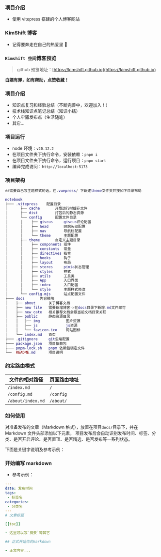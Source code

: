### 项目介绍

- 使用 vitepress 搭建的个人博客网站

### KimShift 博客

- 记得要奔走在自己的热爱里 🌹

### `Kimshift 空间`博客预览

> github 预览地址：[https://kimshift.github.io](https://kimshift.github.io)

**白嫖有罪，如有帮助，点赞收藏！**

### 项目介绍

- 知识点复习和经验总结（不断完善中，欢迎加入！）
- 技术栈知识点笔记总结（知识小结）
- 个人牢骚发布点（生活随笔）
- 其它...

### 项目运行

- node 环境：`v20.12.2`
- 在项目文件夹下执行命令，安装依赖：`pnpm i`
- 在项目文件夹下执行命令，运行项目：`pnpm start`
- 编译完成访问：`http://localhost:5173`

### 项目架构

```lua
##需要自己写主题样式的话，在.vuepress/ 下新建theme文件夹并按如下目录布局

notebook
├─── .vitepress    配置目录
│      ├── cache       开发运行时缓存文件
│      ├── dist        打包后的静态资源
│      └── config      配置文件目录
│      │    ├── giscus     giscus评论配置
│      │    ├── head       网站头部配置
│      │    ├── nav        导航栏配置
│      │    └── theme      主题配置
│      ├── theme       自定义主题目录
│      │    ├── components 组件
│      │    ├── constants  常量
│      │    ├── directives 指令
│      │    ├── hooks      钩子
│      │    ├── layout     布局
│      │    ├── stores     pinia状态管理
│      │    ├── styles     样式
│      │    ├── utils      工具类
│      │    ├── App        入口界面
│      │    ├── index      入口配置
│      │    └── style      主题样式修改
│      └── config.mjs      站点配置文件
├─── docs       内容模块
│    ├── about      关于博客文档
│    ├── new file   需要新增博客->在docs目录下新增.md文件即可
│    ├── new cate   相关推荐文档会跟当前文档目录关联
│    ├── public     静态资源目录
│    │   ├── img            图片资源
│    │   ├── js             js资源
│    │   └── favicon.ico    网站图标
│    └── index.md   首页
├─── .gitignore     git忽略配置
├─── package.json   项目依赖包
├─── pnpm-lock.sh   pnpm 依赖包锁定文件
└──  README.md      项目说明
```

### 约定路由模式

| 文件的相对路径    | 页面路由地址 |
| ----------------- | ------------ |
| `/index.md`       | `/`          |
| `/config.md`      | `/config`    |
| `/about/index.md` | `/about/`    |

### 如何使用

对准备发布的文章（Markdown 格式），放置在项目`docs/`目录下，并在 Markdown 文件头部添加以下元素，
项目发布后会自动识别发布时间、标签、分类、是否开启评论、是否置顶、是否精选、是否发布等一系列状态。

下面是关键字说明及参考示例：

### 开始编写 markdown

- 参考示例：

```yaml
---
date: 发布时间
tags:
 - 标签名
categories:
 - 分类名
---
# 文章标题

[[toc]]

- 这里可以写`摘要`等其它

## 正式开始你的markdown

- 正文内容...
```
